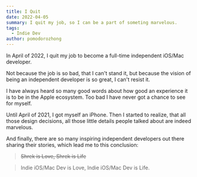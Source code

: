 ```yaml
---
title: I Quit
date: 2022-04-05
summary: I quit my job, so I can be a part of someting marvelous.
tags:
  - Indie Dev
author: pomodorozhong
---
```


In April of 2022, I quit my job to become a full-time independent iOS/Mac developer.

Not because the job is so bad, that I can't stand it, but because the vision of being an independent developer is so great, I can't resist it.

I have always heard so many good words about how good an experience it is to be in the Apple ecosystem. Too bad I have never got a chance to see for myself.

Until April of 2021, I got myself an iPhone. Then I started to realize, that all those design decisions, all those little details people talked about are indeed marvelous.

And finally, there are so many inspiring independent developers out there sharing their stories, which lead me to this conclusion:

> ~~Shrek is Love, Shrek is Life~~

> Indie iOS/Mac Dev is Love, Indie iOS/Mac Dev is Life.
